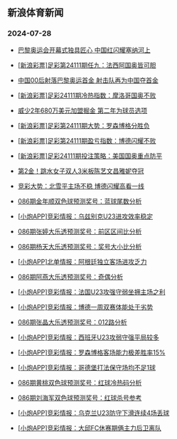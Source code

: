 ## 新浪体育新闻 
### 2024-07-28

+ [巴黎奥运会开幕式独具匠心 中国红闪耀塞纳河上](https://sports.sina.com.cn/others/others/2024-07-27/doc-incfpncm6777783.shtml)

+ [[新浪彩票]足彩第24111期任九：法西阿国奥皆可胆](https://sports.sina.com.cn/l/2024-07-27/doc-incfpncp3565553.shtml)

+ [中国00后射落巴黎奥运首金 射击队再为中国夺首金](https://sports.sina.com.cn/others/shoot/2024-07-27/doc-incfqihw4192461.shtml)

+ [[新浪彩票]足彩24111期冷热指数：摩洛哥国奥不败](https://sports.sina.com.cn/l/2024-07-27/doc-incfpnck1373643.shtml)

+ [威少2年680万美元加盟掘金 第二年为球员选项](https://sports.sina.com.cn/basketball/nba/2024-07-27/doc-incfpfvk4710857.shtml)

+ [[新浪彩票]足彩第24111期大势：罗森博格分胜负](https://sports.sina.com.cn/l/2024-07-27/doc-incfpnck1371543.shtml)

+ [[新浪彩票]足彩第24111期盈亏指数：博德闪耀不败](https://sports.sina.com.cn/l/2024-07-27/doc-incfpncm6789461.shtml)

+ [[新浪彩票]足彩24111期投注策略：美国国奥重点防平](https://sports.sina.com.cn/l/2024-07-27/doc-incfpnck1373071.shtml)

+ [第2金！跳水女子双人3米板陈艺文昌雅妮夺冠](https://sports.sina.com.cn/others/diving/2024-07-27/doc-incfqpqw0844423.shtml)

+ [竞彩大势：北雪平主场不稳 博德闪耀高看一线](https://sports.sina.com.cn/l/2024-07-27/doc-incfpncp3564790.shtml)

+ [086期金年顺双色球预测奖号：蓝球尾数分析](https://sports.sina.com.cn/l/2024-07-27/doc-incfnekc4179657.shtml)

+ [[小炮APP]竞彩情报：乌兹别克U23进攻效率稳定](https://sports.sina.com.cn/l/2024-07-27/doc-incfpwtf6573777.shtml)

+ [086期张婷大乐透预测奖号：前区区间比分析](https://sports.sina.com.cn/l/2024-07-27/doc-incfneiy1961085.shtml)

+ [086期杨天大乐透预测奖号：奖号大小比分析](https://sports.sina.com.cn/l/2024-07-27/doc-incfpwtf6582342.shtml)

+ [[小炮APP]北单情报：阿根廷独立客场进攻乏力](https://sports.sina.com.cn/l/2024-07-27/doc-incfpwti3353759.shtml)

+ [086期阿燕大乐透预测奖号：奇偶分析](https://sports.sina.com.cn/l/2024-07-27/doc-incfpwtf6582249.shtml)

+ [[小炮APP]竞彩情报：法国U23攻强守弱坐拥主场之利](https://sports.sina.com.cn/l/2024-07-27/doc-incfpwta4385665.shtml)

+ [[小炮APP]竞彩情报：博德一周双赛体能处于劣势](https://sports.sina.com.cn/l/2024-07-27/doc-incfpwtf6573431.shtml)

+ [086期张晶大乐透预测奖号：012路分析](https://sports.sina.com.cn/l/2024-07-27/doc-incfneiw5182113.shtml)

+ [[小炮APP]竞彩情报：西班牙U23攻弱守强平局较多](https://sports.sina.com.cn/l/2024-07-27/doc-incfpwti3350349.shtml)

+ [[小炮APP]竞彩情报：罗森博格客场能力极差胜率15%](https://sports.sina.com.cn/l/2024-07-27/doc-incfpwti3352337.shtml)

+ [[小炮APP]竞彩情报：哥德堡打法保守场均不足1球](https://sports.sina.com.cn/l/2024-07-27/doc-incfpwte1161146.shtml)

+ [086期黄桃双色球预测奖号：红球冷热码分析](https://sports.sina.com.cn/l/2024-07-27/doc-incfneiz7402366.shtml)

+ [086期刘海军双色球预测奖号：红球杀号参考](https://sports.sina.com.cn/l/2024-07-27/doc-incfneiy1964594.shtml)

+ [[小炮APP]竞彩情报：乌克兰U23防守下滑连续4场丢球](https://sports.sina.com.cn/l/2024-07-27/doc-incfpwta4383505.shtml)

+ [[小炮APP]竞彩情报：大邱FC休赛期俩主力后卫离队](https://sports.sina.com.cn/l/2024-07-27/doc-incfpwte1158867.shtml)

